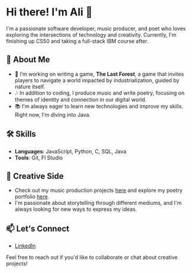 # Hi there! I'm Ali 👋

I'm a passionate software developer, music producer, and poet who loves exploring the intersections of technology and creativity. Currently, I'm finishing up CS50 and taking a full-stack IBM course after.

## 🌱 About Me
- 🔭 I’m working on writing a game, **The Last Forest**, a game that invites players to navigate a world impacted by industrialization, guided by nature itself.
- 🎶 In addition to coding, I produce music and write poetry, focusing on themes of identity and connection in our digital world.
- 📚 I'm always eager to learn new technologies and improve my skills. Right now, I'm diving into Java.

## 🛠 Skills
- **Languages**: JavaScript, Python, C, SQL, Java
- **Tools**: Git, Fl Studio

## 🎨 Creative Side
- Check out my music production projects [here]([#](https://axpeed.github.io/Ali-s_Creative_Corner/music.html)) and explore my poetry portfolio [here]([#](https://axpeed.github.io/Ali-s_Creative_Corner/poetry.html)).
- I'm passionate about storytelling through different mediums, and I'm always looking for new ways to express my ideas.

## 📫 Let's Connect
- [LinkedIn]([#](https://www.linkedin.com/in/ali-mamalachi/))

Feel free to reach out if you'd like to collaborate or chat about creative projects!

<!--
**Axpeed/Axpeed** is a ✨ _special_ ✨ repository because its `README.md` (this file) appears on your GitHub profile.

Here are some ideas to get you started:

- 🔭 I’m currently working on ...
- 🌱 I’m currently learning ...
- 👯 I’m looking to collaborate on ...
- 🤔 I’m looking for help with ...
- 💬 Ask me about ...
- 📫 How to reach me: ...
- 😄 Pronouns: ...
- ⚡ Fun fact: ...
-->
